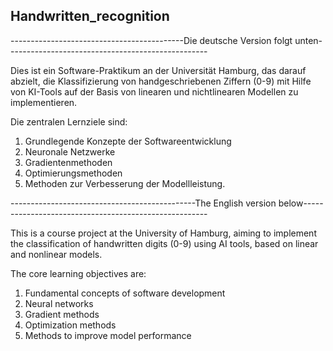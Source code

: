 ## Handwritten_recognition

-------------------------------------------Die deutsche Version folgt unten--------------------------------------------------

Dies ist ein Software-Praktikum an der Universität Hamburg, das darauf abzielt, die Klassifizierung von handgeschriebenen Ziffern (0-9) mit Hilfe von KI-Tools auf der Basis von linearen und nichtlinearen Modellen zu implementieren.

Die zentralen Lernziele sind:
1. Grundlegende Konzepte der Softwareentwicklung
2. Neuronale Netzwerke
3. Gradientenmethoden
4. Optimierungsmethoden
5. Methoden zur Verbesserung der Modellleistung.


----------------------------------------------The English version below------------------------------------------------------

This is a course project at the University of Hamburg, aiming to implement the classification of handwritten digits (0-9) using AI tools, based on linear and nonlinear models. 

The core learning objectives are: 
1. Fundamental concepts of software development
2. Neural networks
3. Gradient methods
4. Optimization methods
5. Methods to improve model performance
